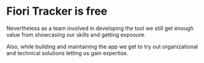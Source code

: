 # Fiori Tracker is free 

Nevertheless as a team involved in developing the tool we still get enough value from showcasing our skills and getting exposure.

Also, while building and maintaining the app we get to try out organizational and technical solutions letting us gain expertise.


